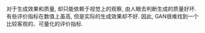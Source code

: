 

<!--
 * @version:
 * @Author:  StevenJokess https://github.com/StevenJokess
 * @Date: 2020-11-08 16:04:42
 * @LastEditors:  StevenJokess https://github.com/StevenJokess
 * @LastEditTime: 2020-11-08 16:05:09
 * @Description:
 * @TODO::
 * @Reference:
-->

对于生成效果和质量, 却只能依赖于视觉上的观察, 由人眼去判断生成的质量好坏. 有些评价指标在数值上虽高, 但是实际的生成效果却不好. 因此, GAN很难找到一个比较客观的、可量化的评价指标.

[1]: http://www.c-s-a.org.cn/html/2019/11/7156.html#outline_anchor_12
